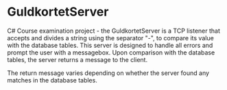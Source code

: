 # GuldkortetServer
C# Course examination project - the GuldkortetServer is a TCP listener that accepts and divides a string using the separator "-", to compare its
value with the database tables. This server is designed to handle all errors and prompt the user with a messagebox. Upon comparison 
with the database tables, the server returns a message to the client.

The return message varies depending on whether the server found any matches in the database tables.
